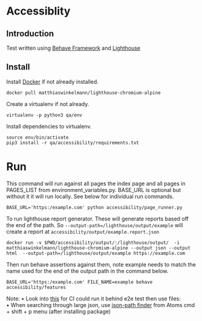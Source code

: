 # Accessiblity

## Introduction

Test written using [Behave Framework](http://pythonhosted.org/behave/) and [Lighthouse](https://github.com/GoogleChrome/lighthouse)


## Install

Install [Docker](https://store.docker.com/editions/community/docker-ce-desktop-mac) if not already installed.
```
docker pull matthiaswinkelmann/lighthouse-chromium-alpine
```
Create a virtualenv if not already.
```
virtualenv -p python3 qa/env
```
Install dependencies to virtualenv.
```
source env/bin/activate
pip3 install -r qa/accessibility/requirements.txt
```

# Run
This command will run against all pages the index page and all pages in PAGES_LIST from environment_variables.py. BASE_URL is optional but without it it will run locally. See below for individual run commands.
```
BASE_URL='https:/example.com' python accessibility/page_runner.py
```


To run lighthouse report generator. These will generate reports based off the end of the path. So ```--output-path=/lighthouse/output/example``` will create a report at ```accessibility/output/example.report.json```

```
docker run -v $PWD/accessibility/output/:/lighthouse/output/  -i matthiaswinkelmann/lighthouse-chromium-alpine --output json --output html  --output-path=/lighthouse/output/example https://example.com
```

Then run behave assertions against them, note example needs to match the name used for the end of the output path in the command below.
```
BASE_URL='https:/example.com' FILE_NAME=example behave accessibility/features
```

Note:
• Look into [this](https://sites.google.com/a/chromium.org/chromedriver/logging/performance-log) for CI could run it behind e2e test then use files:
• When searching through large json, use [json-path finder](https://atom.io/packages/json-path-finder) from Atoms cmd + shift + p menu (after installing package)
